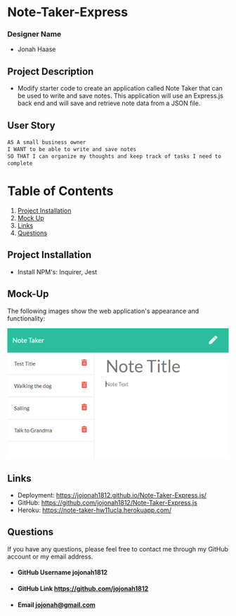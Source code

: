 # Note-Taker-Express

### Designer Name
* Jonah Haase	

## Project Description
* Modify starter code to create an application called Note Taker that can be used to write and save notes. This application will use an Express.js back end and will save and retrieve note data from a JSON file.

## User Story

```
AS A small business owner
I WANT to be able to write and save notes
SO THAT I can organize my thoughts and keep track of tasks I need to complete
```

# Table of Contents
1. [Project Installation](#project-installation)
2. [Mock Up](#mock-up)
3. [Links](#links)
4. [Questions](#questions)

## Project Installation
* Install NPM's: Inquirer, Jest

## Mock-Up

The following images show the web application's appearance and functionality: 

![Existing notes are listed in the left-hand column with empty fields on the right-hand side for the new note’s title and text.](./Assets/Mockup.png)

## Links
* Deployment: https://jojonah1812.github.io/Note-Taker-Express.js/
* GitHub: https://github.com/jojonah1812/Note-Taker-Express.js
* Heroku: https://note-taker-hw11ucla.herokuapp.com/


## Questions
If you have any questions, please feel free to contact me through my GitHub account or my email address.

* #### GitHub Username    jojonah1812	
* #### GitHub Link    https://github.com/jojonah1812
* #### Email    jojonah@gmail.com
